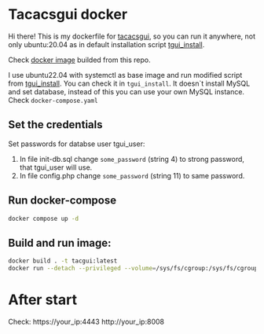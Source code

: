 # Tacacsgui docker

Hi there! This is my dockerfile for [tacacsgui](https://github.com/tacacsgui/tacacsgui), so you can run it anywhere, not only ubuntu:20.04 as in default installation script [tgui_install](https://github.com/tacacsgui/tgui_install).

Check [docker image](https://hub.docker.com/r/karpov780/tacgui) builded from this repo.

I use ubuntu22.04 with systemctl as base image and run modified script from [tgui_install](https://github.com/tacacsgui/tgui_install). You can check it in ```tgui_install```.
It doesn`t install MySQL and set database, instead of this you can use your own MySQL instance. Check ```docker-compose.yaml```

## Set the credentials

Set passwords for databse user tgui_user:
1. In file init-db.sql change ```some_password``` (string 4) to strong password, that tgui_user will use.
2. In file config.php change ```some_password``` (string 11) to same password.

## Run docker-compose

``` bash
docker compose up -d
```

## Build and run image:

``` bash
docker build . -t tacgui:latest
docker run --detach --privileged --volume=/sys/fs/cgroup:/sys/fs/cgroup:ro --volume=./config.php:/opt/tacacsgui/web/api/config.php tacgui:latest
```

# After start

Check:
https://your_ip:4443
http://your_ip:8008
